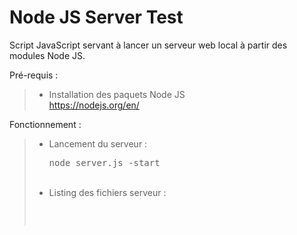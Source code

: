 # Node JS Server Test

Script JavaScript servant à lancer un serveur web local à partir des modules Node JS.

Pré-requis :
> - Installation des paquets Node JS<br />
> <a href="https://nodejs.org/en/">https://nodejs.org/en/</a>

Fonctionnement :
> - Lancement du serveur : <pre>node server.js  -start</pre><br />
> - Listing des fichiers serveur : <pre></pre><br />
